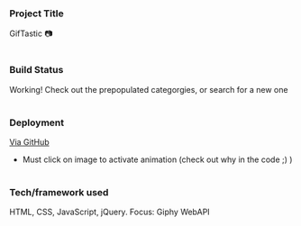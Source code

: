 ### Project Title
GifTastic :camera:
<br><br>

### Build Status
Working! Check out the prepopulated categorgies, or search for a new one 
<br><br>

### Deployment
[Via GitHub](https://bermessa.github.io/08-GifTastic/gif.html)
<br>
* Must click on image to activate animation (check out why in the code ;) ) 
<br><br>

### Tech/framework used
HTML, CSS, JavaScript, jQuery. Focus: Giphy WebAPI
